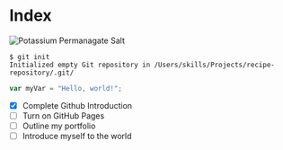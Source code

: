 # Index

![Potassium Permanagate Salt](https://capremediation.com/wp-content/uploads/2022/08/potassium-permanganate-scaled.jpg)

```
$ git init
Initialized empty Git repository in /Users/skills/Projects/recipe-repository/.git/
```

``` javascript
var myVar = "Hello, world!";
```

- [x] Complete Github Introduction
- [ ] Turn on GitHub Pages
- [ ] Outline my portfolio
- [ ] Introduce myself to the world

